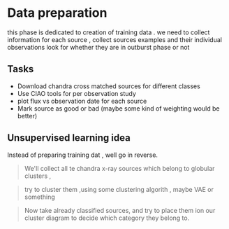 # Data preparation

this phase is dedicated to creation of training data .
we need to collect information for each source ,
collect sources examples and their individual observations 
look for whether they are in outburst phase or not 

## Tasks
* Download chandra cross matched sources for different classes
* Use CIAO tools for per observation study 
* plot flux vs observation date for each source
* Mark source as good or bad (maybe some kind of weighting would be better)

## Unsupervised learning idea 
 Instead of preparing training dat , well go in reverse.
 > We'll collect all te chandra x-ray sources which belong to globular clusters ,
 
 > try to cluster them ,using some clustering algorith , maybe VAE or something

 > Now take already classified sources, and try to place them ion our cluster diagram to decide which category they belong to.  